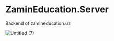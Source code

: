 # ZaminEducation.Server
 Backend of zamineducation.uz
 
 ![Untitled (7)](https://user-images.githubusercontent.com/108051785/192198269-daaf54cf-6a05-4e91-bdd8-74a683833fb2.png)


